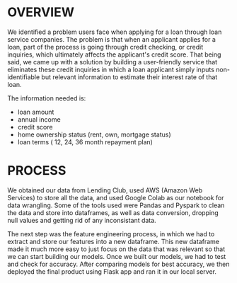 # OVERVIEW
We identified a problem users face when applying for a loan through loan service companies. 
The problem is that when an applicant applies for a loan, part of the process is going through credit checking, or credit inquiries,
which ultimately affects the applicant's credit score. That being said, we came up with a solution by building a user-friendly service
that eliminates these credit inquiries in which a loan applicant simply inputs non-identifiable but relevant information to estimate 
their interest rate of that loan.

The information needed is:
- loan amount
- annual income
- credit score
- home ownership status (rent, own, mortgage status)
- loan terms ( 12, 24, 36 month repayment plan)


# PROCESS
We obtained our data from Lending Club, used AWS (Amazon Web Services) to store all the data, and used Google Colab as our notebook for data wrangling. Some of the tools used were Pandas and Pyspark to clean the data and store into dataframes, as well as data conversion, dropping null values and getting rid of any inconsistant data.

The next step was the feature engineering process, in which we had to extract and store our features into a new dataframe. This new dataframe made it much more easy to just focus on the data that was relevant so that we can start building our models. Once we built our models, we had to test and check for accuracy. After comparing models for best accuracy, we then deployed the final product using Flask app and ran it in our local server.
